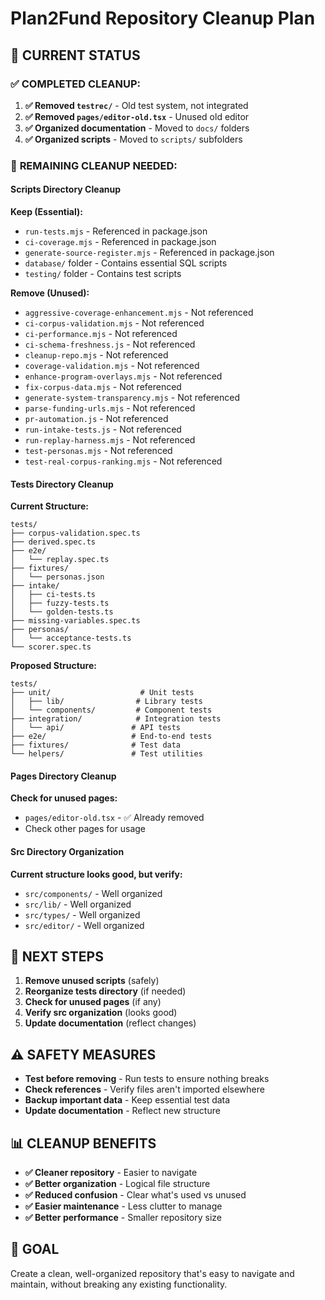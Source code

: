 # Plan2Fund Repository Cleanup Plan

## 🎯 **CURRENT STATUS**

### ✅ **COMPLETED CLEANUP:**
1. **✅ Removed `testrec/`** - Old test system, not integrated
2. **✅ Removed `pages/editor-old.tsx`** - Unused old editor
3. **✅ Organized documentation** - Moved to `docs/` folders
4. **✅ Organized scripts** - Moved to `scripts/` subfolders

### 🔄 **REMAINING CLEANUP NEEDED:**

#### **Scripts Directory Cleanup**
**Keep (Essential):**
- `run-tests.mjs` - Referenced in package.json
- `ci-coverage.mjs` - Referenced in package.json  
- `generate-source-register.mjs` - Referenced in package.json
- `database/` folder - Contains essential SQL scripts
- `testing/` folder - Contains test scripts

**Remove (Unused):**
- `aggressive-coverage-enhancement.mjs` - Not referenced
- `ci-corpus-validation.mjs` - Not referenced
- `ci-performance.mjs` - Not referenced
- `ci-schema-freshness.js` - Not referenced
- `cleanup-repo.mjs` - Not referenced
- `coverage-validation.mjs` - Not referenced
- `enhance-program-overlays.mjs` - Not referenced
- `fix-corpus-data.mjs` - Not referenced
- `generate-system-transparency.mjs` - Not referenced
- `parse-funding-urls.mjs` - Not referenced
- `pr-automation.js` - Not referenced
- `run-intake-tests.js` - Not referenced
- `run-replay-harness.mjs` - Not referenced
- `test-personas.mjs` - Not referenced
- `test-real-corpus-ranking.mjs` - Not referenced

#### **Tests Directory Cleanup**
**Current Structure:**
```
tests/
├── corpus-validation.spec.ts
├── derived.spec.ts
├── e2e/
│   └── replay.spec.ts
├── fixtures/
│   └── personas.json
├── intake/
│   ├── ci-tests.ts
│   ├── fuzzy-tests.ts
│   └── golden-tests.ts
├── missing-variables.spec.ts
├── personas/
│   └── acceptance-tests.ts
└── scorer.spec.ts
```

**Proposed Structure:**
```
tests/
├── unit/                    # Unit tests
│   ├── lib/                # Library tests
│   └── components/         # Component tests
├── integration/            # Integration tests
│   └── api/               # API tests
├── e2e/                   # End-to-end tests
├── fixtures/              # Test data
└── helpers/               # Test utilities
```

#### **Pages Directory Cleanup**
**Check for unused pages:**
- `pages/editor-old.tsx` - ✅ Already removed
- Check other pages for usage

#### **Src Directory Organization**
**Current structure looks good, but verify:**
- `src/components/` - Well organized
- `src/lib/` - Well organized
- `src/types/` - Well organized
- `src/editor/` - Well organized

## 🚀 **NEXT STEPS**

1. **Remove unused scripts** (safely)
2. **Reorganize tests directory** (if needed)
3. **Check for unused pages** (if any)
4. **Verify src organization** (looks good)
5. **Update documentation** (reflect changes)

## ⚠️ **SAFETY MEASURES**

- **Test before removing** - Run tests to ensure nothing breaks
- **Check references** - Verify files aren't imported elsewhere
- **Backup important data** - Keep essential test data
- **Update documentation** - Reflect new structure

## 📊 **CLEANUP BENEFITS**

- **✅ Cleaner repository** - Easier to navigate
- **✅ Better organization** - Logical file structure
- **✅ Reduced confusion** - Clear what's used vs unused
- **✅ Easier maintenance** - Less clutter to manage
- **✅ Better performance** - Smaller repository size

## 🎯 **GOAL**

Create a clean, well-organized repository that's easy to navigate and maintain, without breaking any existing functionality.
